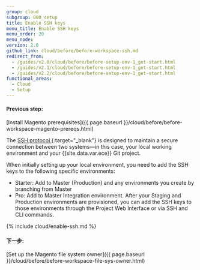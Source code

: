```yaml
---
group: cloud
subgroup: 080_setup
title: Enable SSH keys
menu_title: Enable SSH keys
menu_order: 20
menu_node:
version: 2.0
github_link: cloud/before/before-workspace-ssh.md
redirect_from:
  - /guides/v2.0/cloud/before/before-setup-env-1_get-start.html
  - /guides/v2.1/cloud/before/before-setup-env-1_get-start.html
  - /guides/v2.2/cloud/before/before-setup-env-1_get-start.html
functional_areas:
  - Cloud
  - Setup
---
```


#### Previous step:
[Install Magento prerequisites]({{ page.baseurl }}/cloud/before/before-workspace-magento-prereqs.html)

The [SSH protocol ](https://en.wikipedia.org/wiki/Secure_Shell){:target="_blank"} is designed to maintain a secure connection between two systems&mdash;in this case, your local working environment and your {{site.data.var.ece}} Git project.

When initially setting up your local environment, you need to add the SSH keys to the following specific environments:

* Starter: Add to Master (Production) and any environments you create by branching from Master
* Pro: Add to Master Integration environment. After your Staging and Production environments are provisioned, you can add the SSH keys to those environments through the Project Web Interface or via SSH and CLI commands.

{% include cloud/enable-ssh.md %}


#### 下一步:
[Set up the Magento file system owner]({{ page.baseurl }}/cloud/before/before-workspace-file-sys-owner.html)
